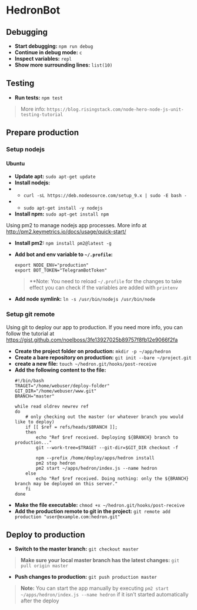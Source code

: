 # HedronBot

## Debugging
- **Start debugging:** `npm run debug`
- **Continue in debug mode:** `c`
- **Inspect variables:** `repl`
- **Show more surrounding lines:** `list(10)`

## Testing
- **Run tests:** `npm test`
> More info: `https://blog.risingstack.com/node-hero-node-js-unit-testing-tutorial`

## Prepare production
### Setup nodejs
#### Ubuntu
- **Update apt:** `sudo apt-get update`
- **Install nodejs:** 
 - - `curl -sL https://deb.nodesource.com/setup_9.x | sudo -E bash -`
 - - `sudo apt-get install -y nodejs`
- **Install npm:** `sudo apt-get install npm`

Using pm2 to manage nodejs app processes.
More info at http://pm2.keymetrics.io/docs/usage/quick-start/
- **Install pm2:** `npm install pm2@latest -g`

- **Add bot and env variable to `~/.profile`:**
    ```
    export NODE_ENV="production"
    export BOT_TOKEN="TelegramBotToken"
    ```
    > **Note: You need to reload `~/.profile` for the changes to take effect
    > you can check if the variables are added with `printenv`

- **Add node symlink:** `ln -s /usr/bin/nodejs /usr/bin/node`


### Setup git remote
Using git to deploy our app to production.
If you need more info, you can follow the tutorial at https://gist.github.com/noelboss/3fe13927025b89757f8fb12e9066f2fa

- **Create the project folder on production:** `mkdir -p ~/app/hedron`
- **Create a bare repository on production:** `git init --bare ~/project.git`
- **create a new file:** `touch ~/hedron.git/hooks/post-receive`
- **Add the following content to the file:**
    ```
    #!/bin/bash
    TRAGET="/home/webuser/deploy-folder"
    GIT_DIR="/home/webuser/www.git"
    BRANCH="master"

    while read oldrev newrev ref
    do
        # only checking out the master (or whatever branch you would like to deploy)
        if [[ $ref = refs/heads/$BRANCH ]];
        then
            echo "Ref $ref received. Deploying ${BRANCH} branch to production..."
            git --work-tree=$TRAGET --git-dir=$GIT_DIR checkout -f

            npm --prefix /home/deploy/apps/hedron install
            pm2 stop hedron
            pm2 start ~/apps/hedron/index.js --name hedron
        else
            echo "Ref $ref received. Doing nothing: only the ${BRANCH} branch may be deployed on this server."
        fi
    done
    ```
- **Make the file executable:** `chmod +x ~/hedron.git/hooks/post-receive`
- **Add the production remote to git in the project:** `git remote add production "user@example.com:hedron.git"`

## Deploy to production
- **Switch to the master branch:** `git checkout master`
> **Make sure your local master branch has the latest changes:** `git pull origin master`
- **Push changes to production:** `git push production master`

> **Note:** You can start the app manually by executing `pm2 start ~/apps/hedron/index.js --name hedron` if it isn't started automatically after the deploy
